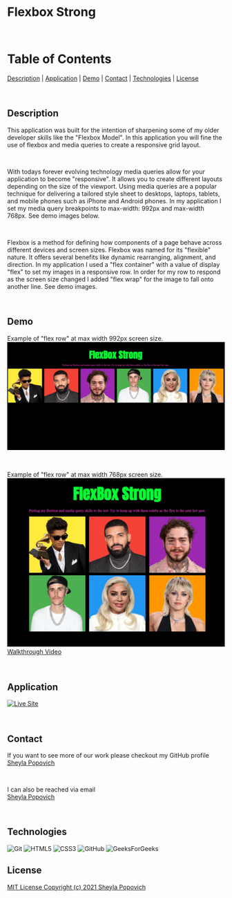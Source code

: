 # **Flexbox Strong**
<br>


# **Table of Contents**
[Description](#description) |
[Application](#application) |
[Demo](#demo) |
[Contact](#contact) |
[Technologies](#technologies) |
[License](#license)

<br>

## **Description**
This application was built for the intention of sharpening some of my older developer skills like the "Flexbox Model". In this application you will fine the use of flexbox and media queries to create a responsive grid layout.

<br>

With todays forever evolving technology media queries allow for your application to become "responsive". It allows you to create different layouts depending on the size of the viewport. Using media queries are a popular technique for delivering a tailored style sheet to desktops, laptops, tablets, and mobile phones such as iPhone and Android phones. In my application I set my media query breakpoints to max-width: 992px and max-width 768px. See demo images below.

<br>


 Flexbox is a method for defining how components of a page behave across different devices and screen sizes. Flexbox was named for its "flexible" nature. It offers several benefits like dynamic rearranging, alignment, and direction. In my application I used a "flex container" with a value of display "flex" to set my images in a responsive row. In order for my row to respond as the screen size changed I added "flex wrap" for the image to fall onto another line. See demo images.



<br>

## **Demo**
 Example of "flex row" at max width 992px screen size.
![demo_pic](https://github.com/SheylaPopovich/flexbox-strong/blob/dd15614c0cc7eafd66591c7edb36a90fb84de800/Images/demo-full-pg.jpg)
<br>

<br>

Example of "flex row" at max width 768px screen size.
![demo_pic](Images\demo-half-pg.jpg)
[Walkthrough Video](https://drive.google.com/file/d/1XTwZkhV7pLR4Y3hKoevxNGclxcKsGjWJ/view?usp=sharing)

<br>

## **Application**

<a href=" https://sheylapopovich.github.io/flexbox-strong/"><img src="https://img.shields.io/badge/-👉 See Live Site-success?style=for-the-badge"  alt="Live Site" /></a>

 <br>
 
## **Contact**

If you want to see more of our work please checkout my GitHub profile<br>
[Sheyla Popovich](https://github.com/SheylaPopovich) 

<br>

I can also be reached via email<br>
[Sheyla Popovich](mailto:sheylapopovich@gmail.com) 

<br>

## **Technologies**
![Git](https://img.shields.io/badge/git-%23F05033.svg?style=for-the-badge&logo=git&logoColor=white)
![HTML5](https://img.shields.io/badge/html5-%23E34F26.svg?style=for-the-badge&logo=html5&logoColor=white)
![CSS3](https://img.shields.io/badge/css3-%231572B6.svg?style=for-the-badge&logo=css3&logoColor=white)
![GitHub](https://img.shields.io/badge/github-%23121011.svg?style=for-the-badge&logo=github&logoColor=white)
![GeeksForGeeks](https://img.shields.io/badge/GeeksforGeeks-gray?style=for-the-badge&logo=geeksforgeeks&logoColor=35914c)

## **License**

[MIT License Copyright (c) 2021 Sheyla Popovich](LICENSE)
